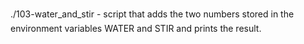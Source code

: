 ./103-water_and_stir - script that adds the two numbers stored in the environment variables WATER and STIR and prints the result.
